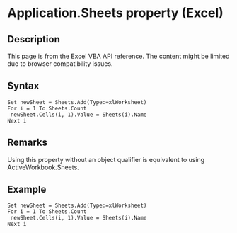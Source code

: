# Application.Sheets property (Excel)

## Description
This page is from the Excel VBA API reference. The content might be limited due to browser compatibility issues.

## Syntax
```vba
Set newSheet = Sheets.Add(Type:=xlWorksheet) 
For i = 1 To Sheets.Count 
 newSheet.Cells(i, 1).Value = Sheets(i).Name 
Next i
```

## Remarks
Using this property without an object qualifier is equivalent to using ActiveWorkbook.Sheets.

## Example
```vba
Set newSheet = Sheets.Add(Type:=xlWorksheet) 
For i = 1 To Sheets.Count 
 newSheet.Cells(i, 1).Value = Sheets(i).Name 
Next i
```

